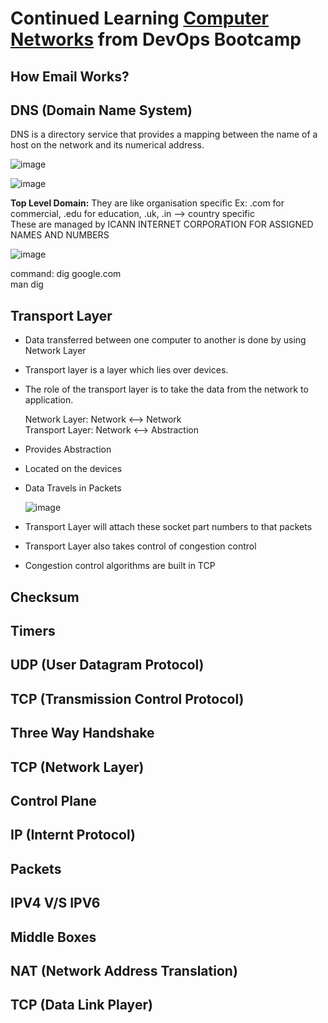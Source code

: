 # Continued Learning [Computer Networks](https://www.youtube.com/watch?v=IPvYjXCsTg8) from DevOps Bootcamp

## How Email Works?

## DNS (Domain Name System)
DNS is a directory service that provides a mapping between the name of a host on the network and its numerical address. <br/>

![image](https://user-images.githubusercontent.com/74575612/151667029-dae60cbe-6549-4f6f-a9c9-0e687bb9f03c.png)

![image](https://user-images.githubusercontent.com/74575612/151667233-2e194c15-6001-4d30-8891-ce7687b079cc.png)

**Top Level Domain:** They are like organisation specific Ex: .com for commercial, .edu for education, .uk, .in --> country specific <br/>
These are managed by ICANN INTERNET CORPORATION FOR ASSIGNED NAMES AND NUMBERS

![image](https://user-images.githubusercontent.com/74575612/151667816-3b59b16d-16d4-4803-a9d9-103448fb2515.png)

command: dig google.com <br/>
man dig

## Transport Layer
- Data transferred between one computer to another is done by using Network Layer
- Transport layer is a layer which lies over devices.
- The role of the transport layer is to take the data from the network to application.

  Network Layer: Network <--> Network <br/>
  Transport Layer: Network <--> Abstraction <br/>
- Provides Abstraction
- Located on the devices
- Data Travels in Packets 

  ![image](https://user-images.githubusercontent.com/74575612/151668310-88f49866-d7d8-437f-aa20-151453260b32.png)

- Transport Layer will attach these socket part numbers to that packets
- Transport Layer also takes control of congestion control
- Congestion control algorithms are built in TCP

## Checksum

## Timers

## UDP (User Datagram Protocol)
## TCP (Transmission Control Protocol)
## Three Way Handshake
## TCP (Network Layer)
## Control Plane
## IP (Internt Protocol)
## Packets
## IPV4 V/S IPV6
## Middle Boxes
## NAT (Network Address Translation)
## TCP (Data Link Player)

